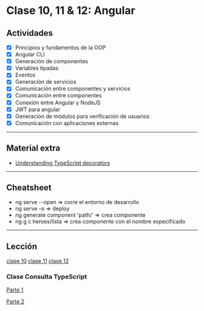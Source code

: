 # Clase 10, 11 & 12: Angular

## Actividades

- [x] Principios y fundamentos de la OOP
- [x] Angular CLI
- [x] Generación de componentes
- [x] Variables tipadas
- [x] Eventos
- [x] Generación de servicios
- [x] Comunicación entre componentes y servicios
- [x] Comunicación entre componentes
- [x] Conexión entre Angular y NodeJS
- [x] JWT para angular
- [x] Generación de módulos para verificación de usuarios
- [x] Comunicación con aplicaciones externas

---

## Material extra

- [Understanding TypeScript decorators](https://dev.to/siddharthshyniben/understanding-typescript-decorators-3ifc)

---

## Cheatsheet

- ng serve --open => corre el entorno de desarrollo
- ng serve -o => deploy
- ng generate component 'path/' => crea componente
- ng g c heroes/lista => crea componente con el nombre especificado

---

## Lección

[clase 10](https://centrodeelearning.zoom.us/rec/share/s2UM0NHpi6nk4-jmpYT2HiHalSm1RapMdzztUw1yGSGYGSS4eMHJBbkvpUuADObD.kX0qU-tIPIzCzM_t?startTime=1632765658000)
[clase 11](https://centrodeelearning.zoom.us/rec/share/_kbZqQ6Bi4Nbvoy1kaug0ko5XFj-OXd7HGKpMl6PF0-kzL2ZWn18jrNUf-1hHKZp.UEL-RXCQcLCacjv9?startTime=1632938661000)
[clase 12](https://centrodeelearning.zoom.us/rec/share/hDCp2ZooLCRWq0paWYcYBKaFZmXC6P1JDG-2zntAUoX3uKPWwxUiLrw7HIvabYqX.xtkOmK3wa7c4SnbP?startTime=1633543243000)

### Clase Consulta TypeScript

[Parte 1](https://centrodeelearning.zoom.us/rec/share/VrjB6wcRz1RL17ya61el7n3QmU4qRIC0RDqcgNrtoAiAUD4d7pbvgYYoit011CGd.Rq8RN5FzReiERIqE?startTime=1634063991000)

[Parte 2](https://centrodeelearning.zoom.us/rec/share/VrjB6wcRz1RL17ya61el7n3QmU4qRIC0RDqcgNrtoAiAUD4d7pbvgYYoit011CGd.Rq8RN5FzReiERIqE?startTime=1634072818000)
